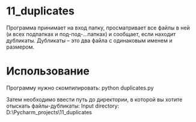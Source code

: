 # 11_duplicates

Программа принимает на вход папку, просматривает все файлы в ней (и всех подпапках и под-под-...папках) и сообщает, если находит дубликаты. Дубликаты – это два файла с одинаковым именем и размером.

# Использование

Программу нужно скомпилировать:
python duplicates.py

Затем необходимо ввести путь до директории, в которой вы хотите отыскать файлы-дубликаты:
Input directory: D:\Pycharm_projects\11_duplicates
